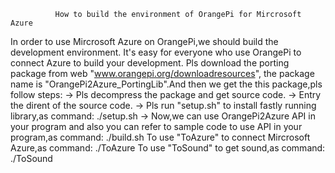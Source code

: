 
              How to build the environment of OrangePi for Mircrosoft Azure 

  In order to use Mircrosoft Azure on OrangePi,we should build the development environment.
  It's easy for everyone who use OrangePi to connect Azure to build your development.
  Pls download the porting package from web "www.orangepi.org/downloadresources",
  the package name is "OrangePi2Azure_PortingLib".And then we get the this package,pls 
  follow steps:
    -> Pls decompress the package and get source code.
    -> Entry the dirent of the source code.
    -> Pls run "setup.sh" to install fastly running library,as command:
	 ./setup.sh
    -> Now,we can use OrangePi2Azure API in your program and also you can refer to sample code 
       to use API in your program,as command:
	 ./build.sh
       To use "ToAzure" to connect Mircrosoft Azure,as command:
	 ./ToAzure
       To use "ToSound" to get sound,as command:
         ./ToSound
